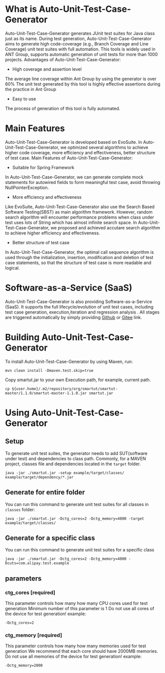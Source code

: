 # What is Auto-Unit-Test-Case-Generator
Auto-Unit-Test-Case-Generator generates JUnit test suites for Java class just as its name. During test generation, Auto-Unit-Test-Case-Generator aims to generate high code-coverage (e.g., Branch Coverage and Line Coverage) unit test suites with full automation. This tools is widely used in ANT Group, supports automatic generation of unit tests for more than 1000 projects. 
Advantages of Auto-Unit-Test-Case-Generator:

- High coverage and assertion level

The average line coverage within Ant Group by using the generator is over 60%
The unit test  generated by this tool is highly effective assertions during the practice in Ant Group

- Easy to use

The process of generation of this tool is fully automated. 

# Main Features
Auto-Unit-Test-Case-Generator is developed based on EvoSuite. In Auto-Unit-Test-Case-Generator, we optimized several algorithms to achieve higher code coverage, more efficiency and effectiveness, better structure of test case.
Main Features of Auto-Unit-Test-Case-Generator:

- Suitable for Spring Framework

In Auto-Unit-Test-Case-Generator, we can generate complete mock statements for autowired fields to form meaningful test case,  avoid throwing NullPointerException.

- More efficiency and effectiveness

Like EvoSuite, Auto-Unit-Test-Case-Generator also use the Search Based Software Testing(SBST)  as main algorithm framework. However, random search algorithm will encounter performance problems when class under test uses lots of String which has almost infinite search space. In Auto-Unit-Test-Case-Generator, we proposed and achieved accutare search algorithm to achieve higher efficiency and effectiveness.

- Better structure of test case

In Auto-Unit-Test-Case-Generator, the optimal call sequence algorithm is used through the initialization, insertion, modification and deletion of test case statements, so that the structure of test case is more readable and logical.


# Software-as-a-Service (SaaS)
Auto-Unit-Test-Case-Generator is also providing Software-as-a-Service (SaaS). It supports the full lifecycle/evolution of unit test cases, including test case generation, execution,iteration and regression analysis . All stages are triggered automatically by simply providing [Github](https://github.com/) or [Gitee](https://gitee.com/) link. 

# Building Auto-Unit-Test-Case-Generator
To install Auto-Unit-Test-Case-Generator by using Maven, run:
```shell
mvn clean install -Dmaven.test.skip=true
```
Copy smartut.jar to your own Execution path, for example, current path.
```shell
cp ${user.home}/.m2/repository/org/smartut/smartut-master/1.1.0/smartut-master-1.1.0.jar smartut.jar
```


# Using Auto-Unit-Test-Case-Generator
## Setup
To generate unit test suites, the generator needs to add SUT(software under test) and dependencies  to class path. 
Commonly, for a MAVEN project, classes file and dependencies located in the `target` folder.
```shell
java -jar ./smartut.jar -setup example/target/classes/ example/target/dependency/*.jar
```
## Generate for entire folder
You can run this command to generate unit test suites for all classes in `classes` folder:
```shell
java -jar ./smartut.jar -Dctg_cores=2 -Dctg_memory=4000 -target example/target/classes/
```
## Generate for a specific class
You can run this command to generate unit test suites for a specific class
```shell
java -jar ./smartut.jar -Dctg_cores=2 -Dctg_memory=4000 -Dcuts=com.alipay.test.example
```
## parameters
### ctg_cores [required]
This parameter controls how many how many CPU cores used for test generation
Minimum number of this parameter is 1
Do not use all cores of the device for test generation!
example:
```shell
-Dctg_cores=2
```

### ctg_memory [required]
This parameter controls how many how many memories used for test generation
We recommend that each core should have 2000MB memories.
Do not use all memories of the device for test generation!
example:
```shell
-Dctg_memory=2000
```

# 
 
